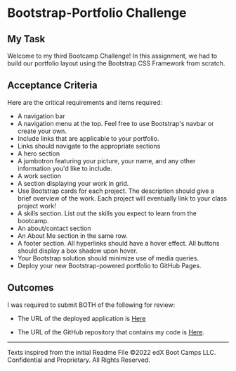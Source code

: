 # Bootstrap-Portfolio Challenge

## My Task

Welcome to my third Bootcamp Challenge! In this assignment, we had to build our portfolio layout using the Bootstrap CSS Framework from scratch.

## Acceptance Criteria

Here are the critical requirements and items required:

* A navigation bar
* A navigation menu at the top. Feel free to use Bootstrap's navbar or create your own.
* Include links that are applicable to your portfolio.
* Links should navigate to the appropriate sections
* A hero section
* A jumbotron featuring your picture, your name, and any other information you'd like to include.
* A work section
* A section displaying your work in grid.
* Use Bootstrap cards for each project. The description should give a brief overview of the work. Each project will eventually link to your class project work!
* A skills section. List out the skills you expect to learn from the bootcamp.
* An about/contact section
* An About Me section in the same row.
* A footer section. All hyperlinks should have a hover effect. All buttons should display a box shadow upon hover.
* Your Bootstrap solution should minimize use of media queries.
* Deploy your new Bootstrap-powered portfolio to GitHub Pages.

## Outcomes

I was required to submit BOTH of the following for review:

* The URL of the deployed application is [Here](https://inaciobanu.github.io/Bootstrap-Portfolio/)

* The URL of the GitHub repository that contains my code is [Here](https://github.com/inaciobanu/Bootstrap-Portfolio). 

---
Texts inspired from the initial Readme File ©2022 edX Boot Camps LLC. Confidential and Proprietary. All Rights Reserved.
